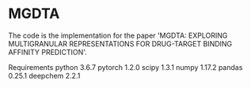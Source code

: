 # MGDTA
The code is the implementation for the paper 'MGDTA: EXPLORING MULTIGRANULAR REPRESENTATIONS FOR DRUG-TARGET BINDING AFFINITY PREDICTION'.

Requirements
python 3.6.7
pytorch 1.2.0
scipy 1.3.1
numpy 1.17.2
pandas 0.25.1
deepchem 2.2.1


